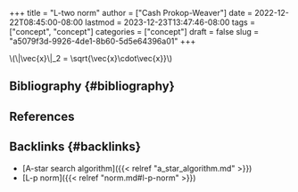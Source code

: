 +++
title = "L-two norm"
author = ["Cash Prokop-Weaver"]
date = 2022-12-22T08:45:00-08:00
lastmod = 2023-12-23T13:47:46-08:00
tags = ["concept", "concept"]
categories = ["concept"]
draft = false
slug = "a5079f3d-9926-4de1-8b60-5d5e64396a01"
+++

\\(\\|\vec{x}\\|\_2 = \sqrt{\vec{x}\cdot\vec{x}}\\)


## Bibliography {#bibliography}

## References

<style>.csl-entry{text-indent: -1.5em; margin-left: 1.5em;}</style><div class="csl-bib-body">
</div>



## Backlinks {#backlinks}

-   [A-star search algorithm]({{< relref "a_star_algorithm.md" >}})
-   [L-p norm]({{< relref "norm.md#l-p-norm" >}})
